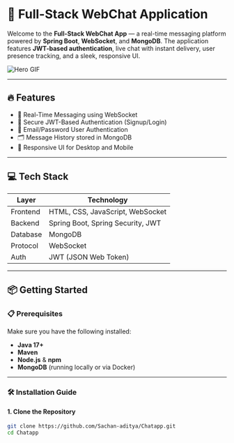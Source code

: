 # 🚀 Full-Stack WebChat Application

Welcome to the **Full-Stack WebChat App** — a real-time messaging platform powered by **Spring Boot**, **WebSocket**, and **MongoDB**. The application features **JWT-based authentication**, live chat with instant delivery, user presence tracking, and a sleek, responsive UI.

![Hero GIF](https://media3.giphy.com/media/v1.Y2lkPTc5MGI3NjExcm5qODkyeXB5bHkzNncyMmxxajdwcmhlZXg3YWNzOXdoanRudTUzaiZlcD12MV9pbnRlcm5hbF9naWZfYnlfaWQmY3Q9Zw/sOZPawnAZNqF2zBigN/giphy.gif)

---

## 🔥 Features

- 💬 Real-Time Messaging using WebSocket
- 🔐 Secure JWT-Based Authentication (Signup/Login)
- 📧 Email/Password User Authentication
- 🗂️ Message History stored in MongoDB
- 📱 Responsive UI for Desktop and Mobile


---

## 💻 Tech Stack

| Layer      | Technology                     |
|------------|---------------------------------|
| Frontend   | HTML, CSS, JavaScript, WebSocket |
| Backend    | Spring Boot, Spring Security, JWT |
| Database   | MongoDB                         |
| Protocol   | WebSocket                       |
| Auth       | JWT (JSON Web Token)            |

---

## 📦 Getting Started

### 📋 Prerequisites

Make sure you have the following installed:

- **Java 17+**
- **Maven**
- **Node.js** & **npm**
- **MongoDB** (running locally or via Docker)

---

### 🛠 Installation Guide

#### 1. Clone the Repository

```bash
git clone https://github.com/Sachan-aditya/Chatapp.git
cd Chatapp
